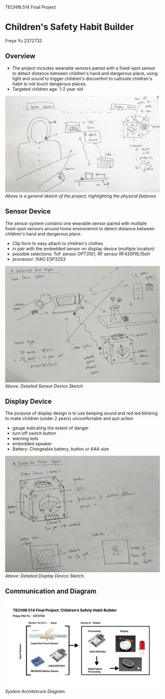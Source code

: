 TECHIN 514 Final Project

# Children's Safety Habit Builder

Freya Yu 2372732

## Overview
- The project includes wearable sensors paired with a fixed-spot sensor to detect distance between children's hand and dangerous place, using light and sound to trigger children's discomfort to caltivate children's habit to not touch dangerous places.
- Targeted children age: 1-2 year old

![General Sketch](Sketches/General_Sketch_IMG_9808.png)
*Above is a general sketch of the project, highlighting the physical features.*

## Sensor Device
The sensor system contains one wearable sensor paired with multiple fixed-spot sensors around home environemnt to detect distance between children's hand and dangerous place.
- Clip form to easy attach to children's clothes
- in pair with the embedded sensor on display device (multiple location)
- possible selections: ToF sensor OPT3101, RF sensor RF430FRL15xH
- processor: XIAO ESP32S3

![Sensor Sketch](Sketches/Sensor_Sketch_IMG_9961.JPG)
*Above: Detailed Sensor Device Sketch*

## Display Device
The purpose of display design is to use beeping sound and red led blinking to make children (under 2 years) uncomfortable and quit action
- gauge indicating the extent of danger
- turn off switch button
- warning leds
- embedded speaker
- Battery: Chargeable battery, button or AAA size

![Display Sketch](Sketches/Display_Sketch_IMG_9962.jpg)
*Above: Detailed Display Device Sketch.*

## Communication and Diagram

![Communication Diagram](Sketches/systematic_diagram.jpg)
*System Architetcure Diagram*

